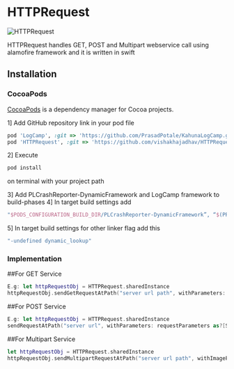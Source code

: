 # HTTPRequest
![HTTPRequest](http://www.kahuna-mobihub.com/templates/ja_puresite/images/logo-trans.png)

HTTPRequest handles GET, POST and Multipart webservice call using alamofire framework and it is written in swift

## Installation
### CocoaPods

[CocoaPods](http://cocoapods.org) is a dependency manager for Cocoa projects. 

1] Add GitHub repository link in your pod file
```ruby
pod 'LogCamp', :git => 'https://github.com/PrasadPotale/KahunaLogCamp.git', :tag => '3.2.5' 
pod 'HTTPRequest', :git => 'https://github.com/vishakhajadhav/HTTPRequest.git', :tag => '1.0.13'
```
2] Execute 
```swift
pod install
``` 
on terminal with your project path

3] Add PLCrashReporter-DynamicFramework and LogCamp framework to build-phases
4] In target build settings add 
```swift 
"$PODS_CONFIGURATION_BUILD_DIR/PLCrashReporter-DynamicFramework”, “$(PROJECT_DIR)/LogCamp"
```
5] In target build settings for other linker flag add this 
```swift 
"-undefined dynamic_lookup"
```

### Implementation
##For GET Service
```swift
E.g: let httpRequestObj = HTTPRequest.sharedInstance
httpRequestObj.sendGetRequestAtPath("server url path", withParameters: requestParameters as?[String : AnyObject], timeoutInterval: 60, userName: "username", endpointName: "url endpoint")
```
##For POST Service
```swift
E.g: let httpRequestObj = HTTPRequest.sharedInstance
sendRequestAtPath("server url", withParameters: requestParameters as?[String : AnyObject], timeoutInterval: 60, andToken: "tokenString", userName: "name", endpointName: "endpoint")
```

##For Multipart Service
```swift
let httpRequestObj = HTTPRequest.sharedInstance
httpRequestObj.sendMultipartRequestAtPath("server url path", withImagePaths: [imagePathArray], andParameters: requestParameters as?[String : AnyObject], timeoutInterval: 60, userToken: "tokenString", uploadImageKeyName: "keyname", imageUploadJSONName: "JSON_name", userName: "username", endPointName: "endpoint")
```
